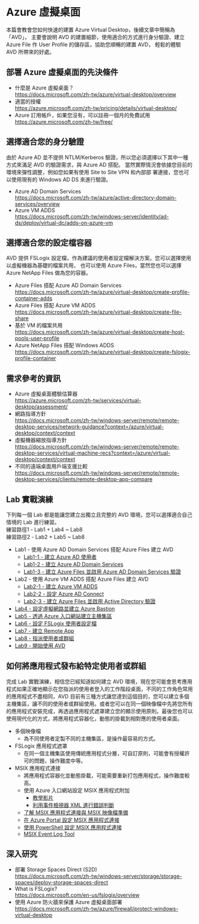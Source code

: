# Azure 虛擬桌面

 本篇會教會您如何快速的建置 Azure Virtual Desktop，後續文章中簡稱為「AVD」， 主要會說明 AVD 的建置細節，使用適合的方式進行身分驗證、建立 Azure
 File 作 User Profile 的儲存區，協助您順暢的建置 AVD， 輕鬆的體驗 AVD 所帶來的好處。<br>
## 部署 Azure 虛擬桌面的先決條件
 - 什麼是 Azure 虛擬桌面？<br>
   https://docs.microsoft.com/zh-tw/azure/virtual-desktop/overview
 - 適當的授權<br>
   https://azure.microsoft.com/zh-tw/pricing/details/virtual-desktop/<br>
 - Azure 訂用帳戶，如果您沒有，可以註冊一個月的免費試用<br>
   https://azure.microsoft.com/zh-tw/free/<br>
## 選擇適合您的身分驗證
 由於 Azure AD 並不提供 NTLM/Kerberos 驗證，所以您必須選擇以下其中一種方式來滿足 AVD 的驗證需求，與 
 Azure AD 搭配。 當然實際情況會依據您目前的環境來彈性調整，例如您如果有使用 Site to Site VPN 和內部部
 署連接，您也可以使用現有的 Windows AD DS 來進行驗證。<br>
 - Azure AD Domain Services<br>
 https://docs.microsoft.com/zh-tw/azure/active-directory-domain-services/overview<br>
 - Azure VM ADDS<br>
 https://docs.microsoft.com/zh-tw/windows-server/identity/ad-ds/deploy/virtual-dc/adds-on-azure-vm<br>
## 選擇適合您的設定檔容器
 AVD 提供 FSLogix 設定檔，作為建議的使用者設定檔解決方案。您可以選擇使用以虛擬機器為基礎的檔案共用，
 也可以使用 Azure Files，當然您也可以選擇 Azure NetApp Files 做為您的容器。<br>
 - Azure Files 搭配 Azure AD Domain Services<br>
 https://docs.microsoft.com/zh-tw/azure/virtual-desktop/create-profile-container-adds<br>
 - Azure Files 搭配 Azure VM ADDS<br>
 https://docs.microsoft.com/zh-tw/azure/virtual-desktop/create-file-share<br>
 - 基於 VM 的檔案共用<br>
 https://docs.microsoft.com/zh-tw/azure/virtual-desktop/create-host-pools-user-profile<br>
 - Azure NetApp Files 搭配 Windows ADDS<br>
 https://docs.microsoft.com/zh-tw/azure/virtual-desktop/create-fslogix-profile-container<br>
## 需求參考的資訊

 - Azure 虛擬桌面體驗估算器<br>
   https://azure.microsoft.com/zh-tw/services/virtual-desktop/assessment/
 - 網路指導方針<br>
   https://docs.microsoft.com/zh-tw/windows-server/remote/remote-desktop-services/network-guidance?context=/azure/virtual-desktop/context/context
 - 虛擬機器縮放指導方針<br>
   https://docs.microsoft.com/zh-tw/windows-server/remote/remote-desktop-services/virtual-machine-recs?context=/azure/virtual-desktop/context/context
 - 不同的遠端桌面用戶端支援比較<br>
   https://docs.microsoft.com/zh-tw/windows-server/remote/remote-desktop-services/clients/remote-desktop-app-compare


## Lab 實戰演練
 下列每一個 Lab 都是能讓您建立出獨立且完整的 AVD 環境，您可以選擇適合自己情境的 Lab 進行練習。<br>
 練習路徑1 - Lab1 + Lab4 ~ Lab8<br>
 練習路徑2 - Lab2 + Lab5 ~ Lab8<br>
 - Lab1 - 使用 Azure AD Domain Services 搭配 Azure Files 建立 AVD<br>
	 - [Lab1-1 - 建立 Azure AD 使用者](https://github.com/BrianHsing/Azure-Virtual-Desktop/blob/master/Lab1-1.md)<br>
	 - [Lab1-2 - 建立 Azure AD Domain Services](https://github.com/BrianHsing/Azure-Virtual-Desktop/blob/master/Lab1-2.md)<br>
	 - [Lab1-3 - 建立 Azure Files 並啟用 Azure AD Domain Services 驗證](https://github.com/BrianHsing/Azure-Virtual-Desktop/blob/master/Lab1-3.md)<br>
 - Lab2 - 使用 Azure VM ADDS 搭配 Azure Files 建立 AVD<br>
	 - [Lab2-1 - 建立 Azure VM ADDS](https://github.com/BrianHsing/Azure-Virtual-Desktop/blob/master/Lab2-1.md)<br>
	 - [Lab2-2 - 設定 Azure AD Connect](https://github.com/BrianHsing/Azure-Virtual-Desktop/blob/master/Lab2-2.md)<br>
	 - [Lab2-3 - 建立 Azure Files 並啟用 Active Directory 驗證](https://github.com/BrianHsing/Azure-Virtual-Desktop/blob/master/Lab2-3.md)<br>
 - [Lab4 - 設定虛擬網路並建立 Azure Bastion](https://github.com/BrianHsing/Azure-Virtual-Desktop/blob/master/Lab4.md)<br>
 - [Lab5 - 透過 Azure 入口網站建立主機集區](https://github.com/BrianHsing/Azure-Virtual-Desktop/blob/master/Lab5.md)<br>
 - [Lab6 - 設定 FSLogix 使用者設定檔](https://github.com/BrianHsing/Azure-Virtual-Desktop/blob/master/Lab6.md)<br>
 - [Lab7 - 建立 Remote App](https://github.com/BrianHsing/Azure-Virtual-Desktop/blob/master/Lab7.md)<br>
 - [Lab8 - 指派使用者或群組](https://github.com/BrianHsing/Azure-Virtual-Desktop/blob/master/Lab8.md)<br>
 - [Lab9 - 開始使用 AVD](https://github.com/BrianHsing/Azure-Virtual-Desktop/blob/master/Lab9.md)<br>

## 如何將應用程式發布給特定使用者或群組
 完成 Lab 實戰演練，相信您已經知道如何建立 AVD 環境，現在您可能會思考應用程式如果正確地顯示在您指派的使用者登入的工作階段桌面，不同的工作角色常用的應用程式不盡相同，AVD 目前有三種方式讓您達到這個目的，您可以建立多個主機集區，讓不同的使用者或群組使用。或者您可以在同一個映像檔中先將您所有的應用程式安裝完成，再透過應用程式遮罩建立您的顯示使用原則。最後您也可以使用現代化的方式，將應用程式容器化，動態的掛載到相對應的使用者桌面。
 - 多個映像檔<br>
   - 為不同使用者定製不同的主機集區，是操作最容易的方式。<br>
 - FSLogix 應用程式遮罩<br>
   - 在同一個主機集區使用傳統應用程式分層，可自訂原則，可能會有授權許可的問題，操作難度中等。<br>
 - MSIX 應用程式連接<br>
   - 將應用程式容器化並動態掛載，可能需要重新打包應用程式，操作難度較高。<br>
   - 使用 Azure 入口網站設定 MSIX 應用程式附加<br>
      - [教學影片](https://www.youtube.com/channel/UCKIAAhvrZjMazrNqYV9asFA)<br>
      - [利用事件檢視器 XML 進行錯誤判斷](https://github.com/stgeorgi/msixappattach/tree/master/event_viewer_filter)<br>
   - [了解 MSIX 應用程式連接與 MSIX 映像檔準備](https://github.com/BrianHsing/Azure-Virtual-Desktop/blob/master/MSIX-package.md)<br>
   - [在 Azure Portal 設定 MSIX 應用程式連接](https://github.com/BrianHsing/Azure-Virtual-Desktop/blob/master/Azure-Portal-MSIX-app-attach.md)<br>
   - [使用 PowerShell 設定 MSIX 應用程式連接](https://github.com/BrianHsing/Azure-Virtual-Desktop/blob/master/MSIX-app-attach.md)<br>
   - [MSIX Event Log Tool](https://github.com/RMITBLOG/MSIX_APP_ATTACH/raw/master/MSIX%20Event%20Log%20tool/View%20MSIX%20logs.exe)<br>

## 深入研究
 - 部署 Storage Spaces Direct (S2D)<br>
   https://docs.microsoft.com/zh-tw/windows-server/storage/storage-spaces/deploy-storage-spaces-direct
 - What is FSLogix?<br>
   https://docs.microsoft.com/en-us/fslogix/overview
 - 使用 Azure 防火牆來保護 Azure 虛擬桌面部署<br>
   https://docs.microsoft.com/zh-tw/azure/firewall/protect-windows-virtual-desktop
 
